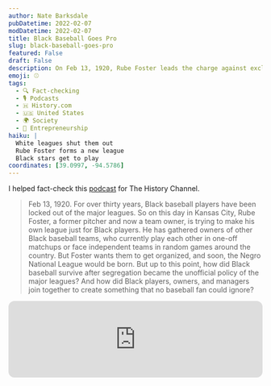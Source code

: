 ```yaml
---
author: Nate Barksdale
pubDatetime: 2022-02-07
modDatetime: 2022-02-07
title: Black Baseball Goes Pro
slug: black-baseball-goes-pro
featured: False
draft: False
description: On Feb 13, 1920, Rube Foster leads the charge against exclusion, gathering owners to forge a professional league exclusively for Black baseball players.
emoji: ⚾️
tags:
  - 🔍 Fact-checking
  - 🎙️ Podcasts
  - 🇭 History.com
  - 🇺🇸 United States
  - 🌍 Society
  - 🌱 Entrepreneurship
haiku: |
  White leagues shut them out
  Rube Foster forms a new league
  Black stars get to play
coordinates: [39.0997, -94.5786]
---
```


I helped fact-check this [podcast](https://open.spotify.com/episode/3iRbnvZb7jvJj4XFbsrQ7g?si=r10MJ0Q_QOOKuz9cBlgEOg) for The History Channel.

> Feb 13, 1920. For over thirty years, Black baseball players have been locked out of the major leagues. So on this day in Kansas City, Rube Foster, a former pitcher and now a team owner, is trying to make his own league just for Black players. He has gathered owners of other Black baseball teams, who currently play each other in one-off matchups or face independent teams in random games around the country. But Foster wants them to get organized, and soon, the Negro National League would be born. But up to this point, how did Black baseball survive after segregation became the unofficial policy of the major leagues? And how did Black players, owners, and managers join together to create something that no baseball fan could ignore?

<iframe style="border-radius:12px" src="https://open.spotify.com/embed/episode/3iRbnvZb7jvJj4XFbsrQ7g?utm_source=generator" width="100%" height="152" frameBorder="0" allowfullscreen="" allow="autoplay; clipboard-write; encrypted-media; fullscreen; picture-in-picture" loading="lazy"></iframe>

